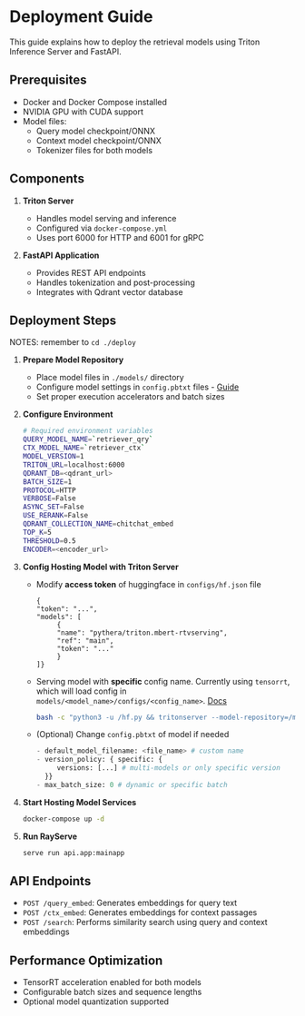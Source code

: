 # Deployment Guide

This guide explains how to deploy the retrieval models using Triton Inference Server and FastAPI.

## Prerequisites

- Docker and Docker Compose installed
- NVIDIA GPU with CUDA support
- Model files:
    - Query model checkpoint/ONNX
    - Context model checkpoint/ONNX
    - Tokenizer files for both models

## Components

1. **Triton Server**
     - Handles model serving and inference
     - Configured via `docker-compose.yml`
     - Uses port 6000 for HTTP and 6001 for gRPC

2. **FastAPI Application** 
     - Provides REST API endpoints
     - Handles tokenization and post-processing
     - Integrates with Qdrant vector database

## Deployment Steps

NOTES: remember to `cd ./deploy` 

1. **Prepare Model Repository**
     - Place model files in `./models/` directory
     - Configure model settings in `config.pbtxt` files - [Guide](https://docs.nvidia.com/deeplearning/triton-inference-server/user-guide/docs/user_guide/model_configuration.html)
     - Set proper execution accelerators and batch sizes

2. **Configure Environment**
    ```bash
    # Required environment variables
    QUERY_MODEL_NAME=`retriever_qry`
    CTX_MODEL_NAME=`retriever_ctx`
    MODEL_VERSION=1
    TRITON_URL=localhost:6000
    QDRANT_DB=<qdrant_url>
    BATCH_SIZE=1
    PROTOCOL=HTTP
    VERBOSE=False
    ASYNC_SET=False
    USE_RERANK=False
    QDRANT_COLLECTION_NAME=chitchat_embed
    TOP_K=5
    THRESHOLD=0.5
    ENCODER=<encoder_url>
     ```

3. **Config Hosting Model with Triton Server**
     - Modify **access token** of huggingface in `configs/hf.json` file 
          ```
          {
          "token": "...",
          "models": [
               {
               "name": "pythera/triton.mbert-rtvserving",
               "ref": "main",
               "token": "..."
               }
          ]}
          ```
     - Serving model with **specific** config name. Currently using `tensorrt`, which will load config in `models/<model_name>/configs/<config_name>`. [Docs](https://github.com/triton-inference-server/server/blob/main/docs/user_guide/model_configuration.md#custom-model-configuration)
          ```bash
          bash -c "python3 -u /hf.py && tritonserver --model-repository=/models --model-config-name=tensorrt"
          ```
     - (Optional) Change `config.pbtxt` of model if needed
          ```python
          - default_model_filename: <file_name> # custom name
          - version_policy: { specific: { 
               versions: [...] # multi-models or only specific version
            }}
          - max_batch_size: 0 # dynamic or specific batch
          ```


4. **Start Hosting Model Services**
     ```bash
     docker-compose up -d
     ```

5. **Run RayServe**
     ```bash
     serve run api.app:mainapp
     ```

## API Endpoints

- `POST /query_embed`: Generates embeddings for query text
- `POST /ctx_embed`: Generates embeddings for context passages  
- `POST /search`: Performs similarity search using query and context embeddings

## Performance Optimization

- TensorRT acceleration enabled for both models
- Configurable batch sizes and sequence lengths
- Optional model quantization supported
